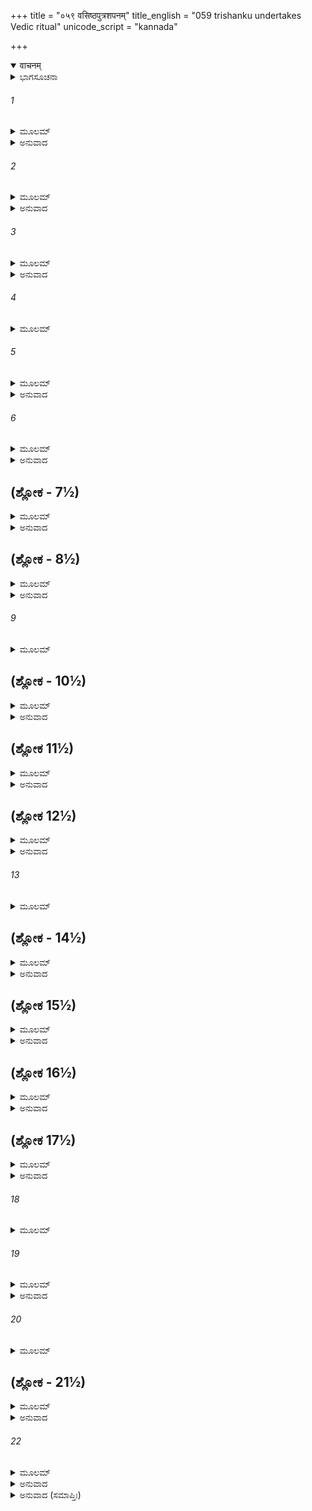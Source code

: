 +++
title = "०५९ वसिष्ठपुत्रशपनम्"
title_english = "059 trishanku undertakes Vedic ritual"
unicode_script = "kannada"

+++
<details open><summary>वाचनम्</summary>

<div class="audioEmbed"  caption="श्रीराम-हरिसीताराममूर्ति-घनपाठिभ्यां वचनम्" src="https://archive.org/download/Ramayana-recitation-Sriram-harisItArAmamUrti-Ghanapaati-v2/Kanda_1/Kanda_1_BK-059-Vasista_Putranam_Shapa_Prapthi.mp3"></div>
</details>



<details><summary>ಭಾಗಸೂಚನಾ</summary>

ತ್ರಿಶಂಕುವಿನ ಯಜ್ಞ ಮಾಡಿಸಲು ವಿಶ್ವಾಮಿತ್ರರ ಅಂಗೀಕಾರ, ಋಷಿ-ಮುನಿಗಳಿಗೆ ಯರ್ತ್ವಿಜ್ಯಕ್ಕಾಗಿ ಆಹ್ವಾನ, ಆಮಂತ್ರಣವನ್ನು ತಿರಸ್ಕರಿಸಿದ ಮಹೋದಯನಿಗೂ, ವಸಿಷ್ಠರ ಪುತ್ರರಿಗೂ ವಿಶ್ವಾಮಿತ್ರರು ಶಾಪಕೊಟ್ಟು ನಾಶಮಾಡಿದುದು
</details>

###### 1


<details><summary>ಮೂಲಮ್</summary>

ಉಕ್ತವಾಕ್ಯಂ ತು ರಾಜಾನಂ ಕೃಪಯಾ ಕುಶಿಕಾತ್ಮಜಃ ।  
ಅಬ್ರವೀನ್ಮಧುರಂ ವಾಕ್ಯಂ ಸಾಕ್ಷಾಚ್ಚಂಡಾಲತಾಂ ಗತಮ್ ॥
</details>

<details><summary>ಅನುವಾದ</summary>

(ಶತಾನಂದರು ಹೇಳುತ್ತಿದ್ದಾರೆ) - ಶ್ರೀರಾಮಾ! ಸಾಕ್ಷಾತ್ ಚಾಂಡಾಲ ಸ್ವರೂಪವನ್ನು ಪಡೆದ ತ್ರಿಶಂಕು ಆಡಿದ ಮಾತನ್ನು ಕೇಳಿ ಕುಶಿಕನಂದನ ವಿಶ್ವಾಮಿತ್ರರು ದಯಾರ್ದ್ರರಾಗಿ ಅವನಲ್ಲಿ ಮಧುರ ವಚನಗಳನ್ನು ಹೇಳಿದರು-॥1॥
</details>

###### 2


<details><summary>ಮೂಲಮ್</summary>

ಇಕ್ಷ್ವಾಕೋ ಸ್ವಾಗತಂ ವತ್ಸ ಜಾನಾಮಿ ತ್ವಾಂ ಸುಧಾರ್ಮಿಕಮ್ ।  
ಶರಣಂತೇ ಪ್ರದಾಸ್ಯಾಮಿ ಮಾ ಭೈಷಿರ್ನೃಪಪುಂಗವ ॥
</details>

<details><summary>ಅನುವಾದ</summary>

ವತ್ಸ! ಇಕ್ಷ್ವಾಕು ಕುಲನಂದನ! ನಿನಗೆ ಸ್ವಾಗತವಿರಲಿ. ನೀನು ಧರ್ಮಾತ್ಮನಾಗಿರುವುದನ್ನು ನಾನು ಬಲ್ಲೆ. ನೃಪತಿಯೇ! ಹೆದರಬೇಡ, ನಾನು ನಿನಗೆ ಆಶ್ರಯಕೊಡುವೆನು.॥2॥
</details>

###### 3


<details><summary>ಮೂಲಮ್</summary>

ಅಹಮಾಮಂತ್ರಯೇ ಸರ್ವಾನ್ ಮಹರ್ಷೀನ್ಪುಣ್ಯಕರ್ಮಣಃ ।  
ಯಜ್ಞಸಾಹ್ಯಕರಾನ್ರಾಜಂಸ್ತತೋ ಯಕ್ಷ್ಯಸಿ ನಿರ್ವೃತಃ ॥
</details>

<details><summary>ಅನುವಾದ</summary>

ರಾಜನೇ! ನಿನ್ನ ಯಜ್ಞದಲ್ಲಿ ಸಹಾಯ ಮಾಡುವ ಸಮಸ್ತ ಪುಣ್ಯಾತ್ಮರಾದ ಮಹರ್ಷಿಗಳನ್ನು ನಾನು ಆಮಂತ್ರಿಸುವೆನು, ಮತ್ತೆ ನೀನು ಆನಂದವಾಗಿ ಯಜ್ಞಮಾಡು.॥3॥
</details>

###### 4


<details><summary>ಮೂಲಮ್</summary>

ಗುರುಶಾಪಕೃತಂ ರೂಪಂ ಯದಿದಂ ತ್ವಯಿ ವರ್ತತೇ ।  
ಅನೇನ ಸಹ ರೂಪೇಣ ಸಶರೀರೋ ಗಮಿಷ್ಯಸಿ ॥
</details>

###### 5


<details><summary>ಮೂಲಮ್</summary>

ಹಸ್ತಪ್ರಾಪ್ತಮಹಂ ಮನ್ಯೇ ಸ್ವರ್ಗಂ ತವ ನರಾಧಿಪ ।  
ಯಸ್ತ್ವಂ ಕೌಶಿಕಮಾಗಮ್ಯ ಶರಣ್ಯಂ ಶರಣಾಗತಃ ॥
</details>

<details><summary>ಅನುವಾದ</summary>

ಗುರುಗಳ ಶಾಪದಿಂದ ನಿನಗೆ ಉಂಟಾದ ಈ ರೂಪದಿಂದಲೇ ನೀನು ಸದೇಹ ಸ್ವರ್ಗಲೋಕಕ್ಕೆ ಹೋಗುವೆ. ನರೇಶ್ವರ! ಶರಣಾಗತ ವತ್ಸಲ ವಿಶ್ವಾಮಿತ್ರರಲ್ಲಿ ನೀನು ಶರಣು ಬಂದಿರುವೆ. ಇದರಿಂದ ಸ್ವರ್ಗಲೋಕವು ನಿನ್ನ ಕೈಯಲ್ಲೇ ಇದೆ ಎಂದು ನಾನು ತಿಳಿಯುತ್ತೇನೆ.॥4-5॥
</details>

###### 6


<details><summary>ಮೂಲಮ್</summary>

ಏವಮುಕ್ತ್ವಾ ಮಹಾತೇಜಾಃ ಪುತ್ರಾನ್ಪರಮಧಾರ್ಮಿಕಾನ್ ।  
ವ್ಯಾದಿದೇಶ ಮಹಾಪ್ರಾಜ್ಞಾನ್ ಯಜ್ಞಸಂಭಾರಕಾರಣಾತ್ ॥
</details>

<details><summary>ಅನುವಾದ</summary>

ಹೀಗೆ ಹೇಳಿ ಮಹಾತೇಜಸ್ವೀ ವಿಶ್ವಾಮಿತ್ರರು ತನ್ನ ಪರಮ ಧರ್ಮಪರಾಯಣ ಮಹಾಜ್ಞಾನಿ ಪುತ್ರರಿಗೆ ಯಜ್ಞದ ಸಾಮಗ್ರಿಯನ್ನು ಒಟ್ಟುಗೂಡಿಸಲು ಆಜ್ಞಾಪಿಸಿದರು.॥6॥
</details>

## (ಶ್ಲೋಕ - 7½)


<details><summary>ಮೂಲಮ್</summary>

ಸರ್ವಾನ್ ಶಿಷ್ಯಾನ್ಸಮಾಹೂಯ ವಾಕ್ಯಮೇತದುವಾಚ ಹ ।  
ಸರ್ವಾನೃಷೀನ್ಸವಾಸಿಷ್ಠಾನಾನಯಧ್ವಂ ಮಮಾಜ್ಞಯಾ ॥  
ಸಶಿಷ್ಯಾನ್ ಸುಹೃದಶ್ಚೈವ ಸರ್ತ್ವಿಜಃ ಸುಬಹುಶ್ರುತಾನ್ ।
</details>

<details><summary>ಅನುವಾದ</summary>

ಅನಂತರ ಸಮಸ್ತ ಶಿಷ್ಯರನ್ನು ಕರೆದು ಅವರಲ್ಲಿ ಹೇಳಿದರು - ನೀವು ನನ್ನ ಅಪ್ಪಣೆಯಂತೆ ಅನೇಕ ವಿಷಯಗಳಲ್ಲಿ ಜ್ಞಾನಿಗಳಾದ ಸಮಸ್ತ ಋಷಿ-ಮುನಿಗಳನ್ನು ಅದರಲ್ಲಿ ವಸಿಷ್ಠರ ಮಕ್ಕಳೂ ಸೇರಿ, ಅವರ ಶಿಷ್ಯರು, ಸುಹೃದರು ಹಾಗೂ ಋತ್ವಿಜರೊಂದಿಗೆ ಕರೆದುಕೊಂಡು ಬನ್ನಿ.॥7½॥
</details>

## (ಶ್ಲೋಕ - 8½)


<details><summary>ಮೂಲಮ್</summary>

ಯದನ್ಯೋ ವಚನಂಬ್ರೂಯಾನ್ಮದ್ವಾಕ್ಯಬಲಚೋದಿತಃ ॥  
ತತ್ಸರ್ವಮಖಿಲೇನೋಕ್ತಂ ಮಮಾಖ್ಯೇಯಮನಾದೃತಮ್ ।
</details>

<details><summary>ಅನುವಾದ</summary>

ನನ್ನ ಸಂದೇಶದಂತೆ ಆಮಂತ್ರಿಸಿದವರು ಅಥವಾ ಬೇರೆ ಯಾರಾದರೂ ಈ ಯಜ್ಞದ ವಿಷಯದಲ್ಲಿ ಏನಾದರೂ ಅವಹೇಳನಕಾರಿ ಮಾತಾಡಿದರೆ ನೀವು ಬಂದು ಅವೆಲ್ಲವನ್ನು ಪೂರ್ಣವಾಗಿ ನನಗೆ ತಿಳಿಸುವುದು.॥8½॥
</details>

###### 9


<details><summary>ಮೂಲಮ್</summary>

ತಸ್ಯ ತದ್ವಚನಂ ಶ್ರುತ್ವಾ ದಿಶೋ ಜಗ್ಮುಸ್ತದಾಜ್ಞಯಾ ॥
</details>

## (ಶ್ಲೋಕ - 10½)


<details><summary>ಮೂಲಮ್</summary>

ಅಜಗ್ಮುರಥ ದೇಶೇಭ್ಯಃ ಸರ್ವೇಭ್ಯೋ ಬ್ರಹ್ಮವಾದಿನಃ ।  
ತೇ ಚ ಶಿಷ್ಯಾಃ ಸಮಾಗಮ್ಯ ಮುನಿಂಜ್ವಲಿತತೇಜಸಮ್ ॥  
ಊಚುಶ್ಚ ವಚನಂ ಸರ್ವಂ ಸರ್ವೇಷಾಂ ಬ್ರಹ್ಮವಾದಿನಾಮ್ ।
</details>

<details><summary>ಅನುವಾದ</summary>

ಅವರ ಅಪ್ಪಣೆಯನ್ನು ಪಡೆದು ಎಲ್ಲ ಶಿಷ್ಯರು ನಾಲ್ಕು ದಿಕ್ಕುಗಳಿಗೂ ತೆರಳಿದರು. ಮತ್ತೆ ಎಲ್ಲ ದೇಶಗಳಿಂದ ಬ್ರಹ್ಮಾದಿ ಮುನಿಗಳು ಬರತೊಡಗಿದರು. ವಿಶ್ವಾಮಿತ್ರರ ಆ ಶಿಷ್ಯರು ಆ ಪ್ರಜ್ವಲಿತ ತೇಜಸ್ಸುಳ್ಳ ಮಹರ್ಷಿಗಳ ಬಳಿಗೆ ಎಲ್ಲರಿಗಿಂತ ಮೊದಲು ಮರಳಿ ಬಂದು, ಸಮಸ್ತ ಬ್ರಹ್ಮವಾದಿಗಳು ಹೇಳಿದ ಎಲ್ಲ ಮಾತುಗಳನ್ನು ವಿಶ್ವಾಮಿತ್ರರಲ್ಲಿ ತಿಳಿಸಿದರು.॥9-10½॥
</details>

## (ಶ್ಲೋಕ 11½)


<details><summary>ಮೂಲಮ್</summary>

ಶ್ರುತ್ವಾ ತೇ ವಚನಂ ಸರ್ವೇ ಸಮಾಯಾಂತಿ ದ್ವಿಜಾತಯಃ ॥  
ಸರ್ವದೇಶೇಷು ಚಾಗಚ್ಛನ್ ವರ್ಜಯಿತ್ವಾ ಮಹೋದಯಮ್ ।
</details>

<details><summary>ಅನುವಾದ</summary>

ಶಿಷ್ಯರು ಹೇಳುತ್ತಿದ್ದಾರೆ-ಗುರುದೇವ! ತಮ್ಮ ಆದೇಶ ಸಂದೇಶ ಕೇಳಿ ಪ್ರಾಯಶಃ ಎಲ್ಲ ದೇಶಗಳಲ್ಲಿರುವ ಎಲ್ಲ ಬ್ರಾಹ್ಮಣರು ಬರುತ್ತಿದ್ದಾರೆ. ಕೇವಲ ಮಹೋದಯ ಎಂಬ ಋಷಿ ಮತ್ತು ವಸಿಷ್ಠರ ಪುತ್ರರನ್ನು ಬಿಟ್ಟು ಎಲ್ಲ ಮಹರ್ಷಿಗಳು ಇಲ್ಲಿಗೆ ಬರಲು ಹೊರಟಿದ್ದಾರೆ.॥11½॥
</details>

## (ಶ್ಲೋಕ 12½)


<details><summary>ಮೂಲಮ್</summary>

ವಾಸಿಷ್ಠಂ ಯಚ್ಛತಂ ಸರ್ವಂ ಕ್ರೋಧಪರ್ಯಾಕುಲಾಕ್ಷರಮ್ ॥  
ಯಥಾಹ ವಚನಂ ಸರ್ವಂ ಶೃಣು ತ್ವಂ ಮುನಿಪುಂಗವ ।
</details>

<details><summary>ಅನುವಾದ</summary>

ಮುನಿಶ್ರೇಷ್ಠರೇ! ವಸಿಷ್ಠರ ನೂರು ಮಂದಿ ಪುತ್ರರು ಕ್ರೋಧದಿಂದ ಆಡಿದ ಮಾತನ್ನು ನೀವು ಕೇಳಿರಿ.॥12½॥
</details>

###### 13


<details><summary>ಮೂಲಮ್</summary>

ಕ್ಷತ್ರಿಯೋ ಯಾಜಕೋ ಯಸ್ಯ ಚಂಡಾಲಸ್ಯವಿಶೇಷತಃ ॥
</details>

## (ಶ್ಲೋಕ - 14½)


<details><summary>ಮೂಲಮ್</summary>

ಕಥಂ ಸದಸಿ ಭೋಕ್ತಾರೋ ಹವಿಸ್ತಸ್ಯ ಸುರರ್ಷಯಃ ।  
ಬ್ರಾಹ್ಮಣಾ ವಾ ಮಹಾತ್ಮಾನೋ ಭುಕ್ತ್ವಾ ಚಾಂಡಾಲಭೋಜನಮ್ ॥  
ಕಥಂ ಸ್ವರ್ಗಂ ಗಮಿಷ್ಯಂತಿ ವಿಶ್ವಾಮಿತ್ರೇಣ ಪಾಲಿತಾಃ ।
</details>

<details><summary>ಅನುವಾದ</summary>

ಅವರು ಹೇಳುತ್ತಿದ್ದಾರೆ-ಯಾರು ವಿಶೇಷವಾಗಿ ಚಾಂಡಾಲನಾಗಿರುವನೋ ಅವನ ಯಜ್ಞ ಮಾಡಿಸುವ ಆಚಾರ್ಯನು ಕ್ಷತ್ರಿಯನಾಗಿರುವನೋ, ಆ ಯಜ್ಞದಲ್ಲಿ ದೇವರ್ಷಿ ಅಥವಾ ಮಹಾತ್ಮಾ ಬ್ರಾಹ್ಮಣರು ಹವಿಷ್ಯಾನ್ನವನ್ನು ಹೇಗೆ ಊಟಮಾಡಬಲ್ಲರು? ಅಥವಾ ಚಾಂಡಾಲನ ಅನ್ನವನ್ನು ತಿಂದು ವಿಶ್ವಾಮಿತ್ರನಿಂದ ಪಾಲಿತರಾದ ಬ್ರಾಹ್ಮಣರು ಸ್ವರ್ಗಕ್ಕೆ ಹೇಗೆ ಹೋಗಬಲ್ಲರು.॥13-14½॥
</details>

## (ಶ್ಲೋಕ 15½)


<details><summary>ಮೂಲಮ್</summary>

ಏತದ್ವಚನನೈಷ್ಠುರ್ಯಮೂಚುಃ ಸಂರಕ್ತಲೋಚನಾಃ ॥  
ವಾಸಿಷ್ಠಾ ಮುನಿಶಾದೂರ್ಲ ಸರ್ವೇ ತೇ ಸಮಹೋದಯಾಃ ।
</details>

<details><summary>ಅನುವಾದ</summary>

ಮುನಿಶ್ರೇಷ್ಠರೇ! ಮಹೋದಯನೊಂದಿಗೆ ವಸಿಷ್ಠರ ಎಲ್ಲ ಪುತ್ರರು ಸಿಟ್ಟಿನಿಂದ ಕಣ್ಣು ಕೆಂಪಾಗಿಸಿ, ಮೇಲೆ ಹೇಳಿದ ನಿಷ್ಠುರವಾದ ಈ ಮಾತುಗಳನ್ನು ಹೇಳಿದ್ದರು.॥15½॥
</details>

## (ಶ್ಲೋಕ 16½)


<details><summary>ಮೂಲಮ್</summary>

ತೇಷಾಂ ತದ್ವಚನಂ ಶ್ರುತ್ವಾ ಸರ್ವೇಷಾಂ ಮುನಿಪುಂಗವಃ ॥  
ಕ್ರೋಧಸಂರಕ್ತನಯನಃ ಸರೋಷಮಿದಮಬ್ರವೀತ್ ।
</details>

<details><summary>ಅನುವಾದ</summary>

ಅವರೆಲ್ಲರ ಈ ಮಾತನ್ನು ಕೇಳಿ ಮುನಿವರ ವಿಶ್ವಾಮಿತ್ರರ ಕಣ್ಣುಗಳು ಕ್ರೋಧದಿಂದ ಕೆಂಪಾದವು ಹಾಗೂ ರೋಷಗೊಂಡು ಈ ಪ್ರಕಾರ ನುಡಿದರು.॥16½॥
</details>

## (ಶ್ಲೋಕ 17½)


<details><summary>ಮೂಲಮ್</summary>

ಯದ್ ದೂಷಯಂತ್ಯದುಷ್ಟಂ ಮಾಂ ತಪ ಉಗ್ರಂ ಸಮಾಸ್ಥಿತಮ್ ॥  
ಭಸ್ಮೀಭೂತಾ ದುರಾತ್ಮಾನೋ ಭವಿಷ್ಯಂತಿ ಸಸಂಶಯಃ ।
</details>

<details><summary>ಅನುವಾದ</summary>

ನಾನು ಉಗ್ರ ತಪಸ್ಸಿನಲ್ಲಿ ತೊಡಗಿರುವೆ ಹಾಗೂ ದೋಷ ಅಥವಾ ದುರ್ಭಾವನೆಯಿಂದ ರಹಿತನಾಗಿದ್ದೇನೆ, ಹೀಗಿದ್ದರೂ ನನ್ನ ಮೇಲೆ ದೋಷಾರೋಪಣೆ ಮಾಡುತ್ತಿರುವ ಆ ದುರಾತ್ಮರು ಭಸ್ಮವಾಗಿ ಹೋಗುವುದರಲ್ಲಿ ಸಂಶಯವೇ ಇಲ್ಲ.॥17½॥
</details>

###### 18


<details><summary>ಮೂಲಮ್</summary>

ಅದ್ಯ ತೇ ಕಾಲಪಾಶೇನ ನೀತಾ ವೈವಸ್ವತಕ್ಷಯಮ್ ॥
</details>

###### 19


<details><summary>ಮೂಲಮ್</summary>

ಸಪ್ತ ಜಾತಿಶತಾನ್ಯೇವ ಮೃತಪಾಃ ಸಂಭವಂತು ತೇ ।  
ಶ್ವಮಾಂಸನಿಯತಾಹಾರಾ ಮುಷ್ಟಿಕಾ ನಾಮ ನಿರ್ಘೃಣಾಃ ॥
</details>

<details><summary>ಅನುವಾದ</summary>

ಇಂದು ಕಾಲಪಾಶದಿಂದ ಬಂಧಿತರಾಗಿ ಅವರು ಯಮಲೋಕಕ್ಕೆ ತಲುಪಿರುವರು. ಇನ್ನು ಅವರು ಏಳುನೂರು ಜನ್ಮಗಳವರೆಗೆ ಹೆಣಗಳನ್ನು ಕಾಯುವ, ನಿಶ್ಚಿತವಾಗಿ ನಾಯಿಯ ಮಾಂಸ ತಿನ್ನುವ ಮುಷ್ಟಿಕ ಎಂಬ ಪ್ರಸಿದ್ಧ ನಿರ್ದಯೀ ಚಾಂಡಾಲ ಜಾತಿಯಲ್ಲಿ ಹುಟ್ಟಲಿ.॥18-19॥
</details>

###### 20


<details><summary>ಮೂಲಮ್</summary>

ವಿಕೃತಾಶ್ಚ ವಿರೂಪಾಶ್ಚ ಲೋಕಾನನುಚರಂತ್ವಿಮಾನ್ ।  
ಮಹೋದಯಶ್ಚ ದುರ್ಬುದ್ಧಿರ್ಮಾಮದೂಷ್ಯಂ ಹ್ಯದೂಷಯತ್ ॥
</details>

## (ಶ್ಲೋಕ - 21½)


<details><summary>ಮೂಲಮ್</summary>

ದೂಷಿತಃ ಸರ್ವಲೋಕೇಷು ನಿಷಾದತ್ವಂ ಗಮಿಷ್ಯತಿ ।  
ಪ್ರಾಣಾತಿಪಾತನಿರತೋ ನಿರನುಕ್ರೋಶತಾಂ ಗತಃ ॥  
ದೀರ್ಘಕಾಲಂ ಮಮ ಕ್ರೋಧಾದ್ದುರ್ಗತಿಂ ವರ್ತಯಿಷ್ಯತಿ ।
</details>

<details><summary>ಅನುವಾದ</summary>

ಅವರು ವಿಕೃತ ಹಾಗೂ ವಿರೂಪರಾಗಿ ಈ ಲೋಕದಲ್ಲಿ ಸಂಚರಿಸಲಿ. ಜೊತೆಗೆ ದೋಷಹೀನನಾದ ನನ್ನನ್ನೂ ಕೂಡ ದೋಷಿಗೊಳಿಸಿದ ದುರ್ಬುದ್ಧಿ ಮಹೋದಯನೂ ಕೂಡ ನನ್ನ ಕ್ರೋಧದಿಂದ ದೀರ್ಘ ಕಾಲದವರೆಗೆ ಜನರಲ್ಲಿ ನಿಂದಿತನಾಗಿ ಇತರ ಪ್ರಾಣಿಗಳ ಹಿಂಸೆಯಲ್ಲಿ ತತ್ಪರ ಹಾಗೂ ದಯಾಶೂನ್ಯ ನಿಷಾದಯೋನಿಯನ್ನು ಪಡೆದು ದುರ್ಗತಿ ಅನುಭವಿಸುವನು.॥20-21½॥
</details>

###### 22


<details><summary>ಮೂಲಮ್</summary>

ಏತಾವದುಕ್ತ್ವಾ ವಚನಂ ವಿಶ್ವಾಮಿತ್ರೋ ಮಹಾತಪಾಃ ।  
ವಿರಾರಾಮ ಮಹಾತೇಜಾ ಋಷಿಮಧ್ಯೇ ಮಹಾಮುನಿಃ ॥
</details>

<details><summary>ಅನುವಾದ</summary>

ಋಷಿಗಳ ನಡುವೆ ಹೀಗೆ ಹೇಳಿ ಮಹಾತಪಸ್ವೀ, ಮಹಾತೇಜಸ್ವೀ ಹಾಗೂ ಮಹಾಮುನಿ ವಿಶ್ವಾಮಿತ್ರರು ಸುಮ್ಮನಾದರು.॥22॥
</details>

<details><summary>ಅನುವಾದ (ಸಮಾಪ್ತಿಃ)</summary>

ವಾಲ್ಮೀಕಿ ವಿರಚಿತ ಆರ್ಷ ರಾಮಾಯಣ ಆದಿಕಾವ್ಯದ ಬಾಲಕಾಂಡದಲ್ಲಿ ಐವತ್ತೊಂಭತ್ತನೆಯ ಸರ್ಗ ಪೂರ್ಣವಾಯಿತು. ॥59॥
</details>
